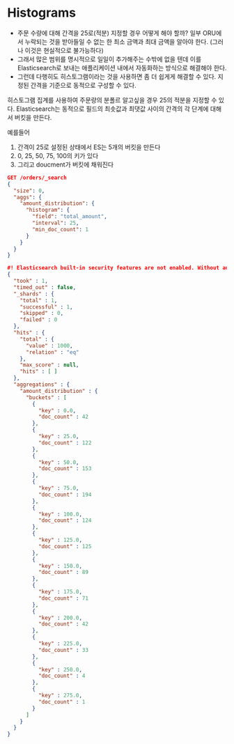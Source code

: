 # Histograms

-   주문 수량에 대해 간격을 25로(적분) 지정할 경우 어떻게 해야 할까?
    일부 ORU에서 누락되는 것을 받아들일 수 없는 한 최소 금액과 최대 금액을 알아야 한다. (그러나 이것은 현실적으로 불가능하다)
-   그래서 많은 범위를 명시적으로 일일이 추가해주는 수밖에 없을 텐데 이를 Elasticsearch로 보내는 애플리케이션 내에서 자동화하는 방식으로 해결해야 한다.
-   그런데 다행히도 히스토그램이라는 것을 사용하면 좀 더 쉽게게 해결할 수 있다.
    지정된 간격을 기준으로 동적으로 구성할 수 있다.

히스토그램 집계를 사용하여 주문량의 분폴르 알고싶을 경우 25의 적분을 지정할 수 있다.
Elasticsearch는 동적으로 필드의 최솟값과 최댓값 사이의 간격의 각 단계에 대해서 버킷을 만든다.

예를들어

1. 간격이 25로 설정된 상태에서 ES는 5개의 버킷을 만든다
2. 0, 25, 50, 75, 100의 키가 있다
3. 그리고 doucment가 버킷에 채워진다

```json
GET /orders/_search
{
  "size": 0,
  "aggs": {
    "amount_distribution": {
      "histogram": {
        "field": "total_amount",
        "interval": 25,
        "min_doc_count": 1
      }
    }
  }
}

#! Elasticsearch built-in security features are not enabled. Without authentication, your cluster could be accessible to anyone. See https://www.elastic.co/guide/en/elasticsearch/reference/7.15/security-minimal-setup.html to enable security.
{
  "took" : 1,
  "timed_out" : false,
  "_shards" : {
    "total" : 1,
    "successful" : 1,
    "skipped" : 0,
    "failed" : 0
  },
  "hits" : {
    "total" : {
      "value" : 1000,
      "relation" : "eq"
    },
    "max_score" : null,
    "hits" : [ ]
  },
  "aggregations" : {
    "amount_distribution" : {
      "buckets" : [
        {
          "key" : 0.0,
          "doc_count" : 42
        },
        {
          "key" : 25.0,
          "doc_count" : 122
        },
        {
          "key" : 50.0,
          "doc_count" : 153
        },
        {
          "key" : 75.0,
          "doc_count" : 194
        },
        {
          "key" : 100.0,
          "doc_count" : 124
        },
        {
          "key" : 125.0,
          "doc_count" : 125
        },
        {
          "key" : 150.0,
          "doc_count" : 89
        },
        {
          "key" : 175.0,
          "doc_count" : 71
        },
        {
          "key" : 200.0,
          "doc_count" : 42
        },
        {
          "key" : 225.0,
          "doc_count" : 33
        },
        {
          "key" : 250.0,
          "doc_count" : 4
        },
        {
          "key" : 275.0,
          "doc_count" : 1
        }
      ]
    }
  }
}
```
